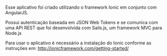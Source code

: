 Esse aplicativo foi criado utilizando o framework Ionic em conjunto com AngularJS.

Possui autenticação baseada em JSON Web Tokens e se comunica com uma API REST que foi desenvolvida com Sails.js, um framework MVC para Node.js

Para usar o aplicativo é necessário a instalação do Ionic conforme as instruções em: http://ionicframework.com/getting-started/
